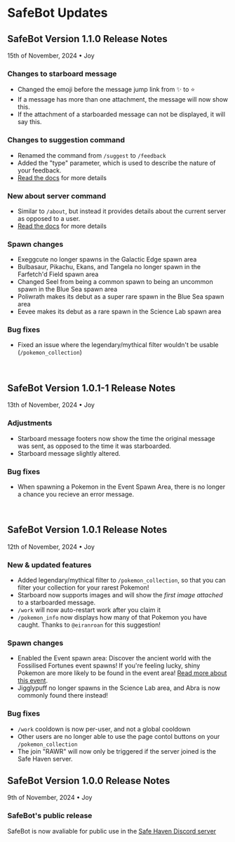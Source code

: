 <link href="style.css" rel="stylesheet">
<link rel="shortcut icon" type="image/x-icon" href="icon.ico">

# SafeBot Updates

## SafeBot Version 1.1.0 Release Notes
15th of November, 2024 • Joy
### Changes to starboard message
- Changed the emoji before the message jump link from ✨ to ⭐
- If a message has more than one attachment, the message will now show this.
- If the attachment of a starboarded message can not be displayed, it will say this.

### Changes to suggestion command
- Renamed the command from `/suggest` to `/feedback`
- Added the "type" parameter, which is used to describe the nature of your feedback.
- [Read the docs](https://hi-joy-nz.github.io/SafeBot/Docs#provide-feedback) for more details

### New about server command
- Similar to `/about`, but instead it provides details about the current server as opposed to a user.
- [Read the docs](https://hi-joy-nz.github.io/SafeBot/Docs#about-a-server) for more details

### Spawn changes
- Exeggcute no longer spawns in the Galactic Edge spawn area
- Bulbasaur, Pikachu, Ekans, and Tangela no longer spawn in the Farfetch'd Field spawn area
- Changed Seel from being a common spawn to being an uncommon spawn in the Blue Sea spawn area
- Poliwrath makes its debut as a super rare spawn in the Blue Sea spawn area
- Eevee makes its debut as a rare spawn in the Science Lab spawn area

### Bug fixes
- Fixed an issue where the legendary/mythical filter wouldn't be usable (`/pokemon_collection`)
<br>

## SafeBot Version 1.0.1-1 Release Notes
13th of November, 2024 • Joy
### Adjustments
- Starboard message footers now show the time the original message was sent, as opposed to the time it was starboarded.
- Starboard message slightly altered.

### Bug fixes
- When spawning a Pokemon in the Event Spawn Area, there is no longer a chance you recieve an error message.

<br>

## SafeBot Version 1.0.1 Release Notes
12th of November, 2024 • Joy
### New & updated features
- Added legendary/mythical filter to `/pokemon_collection`, so that you can filter your collection for your rarest Pokemon!
- Starboard now supports images and will show the *first image attached* to a starboarded message.
- `/work` will now auto-restart work after you claim it
- `/pokemon_info` now displays how many of that Pokemon you have caught. Thanks to `@eiranroan` for this suggestion!

### Spawn changes
- Enabled the Event spawn area: Discover the ancient world with the Fossilised Fortunes event spawns! If you're feeling lucky, shiny Pokemon are more likely to be found in the event area! [Read more about this event](https://hi-joy-nz.github.io/SafeBot/News#spawn-event-fossilised-fortunes).
- Jigglypuff no longer spawns in the Science Lab area, and Abra is now commonly found there instead!

### Bug fixes
- `/work` cooldown is now per-user, and not a global cooldown
- Other users are no longer able to use the page contol buttons on your `/pokemon_collection`
- The join "RAWR" will now only be triggered if the server joined is the Safe Haven server.


## SafeBot Version 1.0.0 Release Notes
9th of November, 2024 • Joy
### SafeBot's public release
SafeBot is now avaliable for public use in the [Safe Haven Discord server](https://discord.gg/BcuRXcBasz)